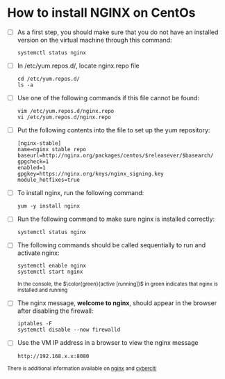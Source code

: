 # How to install NGINX on CentOs
- [ ] As a first step, you should make sure that you do not have an installed version on the virtual machine through this command:
    ```
    systemctl status nginx
    ```
- [ ] In /etc/yum.repos.d/, locate nginx.repo file
    ```
    cd /etc/yum.repos.d/
    ls -a
    ```
- [ ] Use one of the following commands if this file cannot be found:
    ```
    vim /etc/yum.repos.d/nginx.repo
    vi /etc/yum.repos.d/nginx.repo
    ```
- [ ] Put the following contents into the file to set up the yum repository:
    ```
    [nginx-stable]
    name=nginx stable repo
    baseurl=http://nginx.org/packages/centos/$releasever/$basearch/
    gpgcheck=1
    enabled=1
    gpgkey=https://nginx.org/keys/nginx_signing.key
    module_hotfixes=true
    ```
- [ ] To install nginx, run the following command:
    ```
    yum -y install nginx
    ```
- [ ] Run the following command to make sure nginx is installed correctly:
    ```
    systemctl status nginx
    ```
- [ ] The following commands should be called sequentially to run and activate nginx:
    ```
    systemctl enable nginx
    systemctl start nginx
    ```
    <sub> 
    In the console, the $\color{green}{active [running]}$ in green indicates that nginx is installed and running
    </sub>

- [ ] The nginx message, **welcome to nginx**, should appear in the browser after disabling the firewall:   
    ```
    iptables -F
    systemctl disable --now firewalld
    ```
- [ ] Use the VM IP address in a browser to view the nginx message
    ```
    http://192.168.x.x:8080
    ```
<sub> 

There is additional information available on [nginx](http://nginx.org/en/linux_packages.html#RHEL) and [cyberciti](https://www.cyberciti.biz/faq/how-to-install-and-use-nginx-on-centos-7-rhel-7/)    

</sub> 
